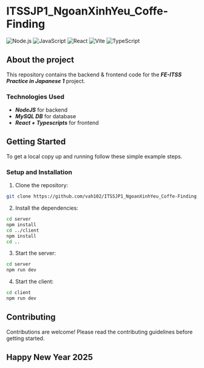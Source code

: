 # ITSSJP1_NgoanXinhYeu_Coffe-Finding

![Node.js](https://img.shields.io/badge/Node.js-339933?style=for-the-badge&logo=nodedotjs&logoColor=white)
![JavaScript](https://img.shields.io/badge/JavaScript-F7DF1E?style=for-the-badge&logo=javascript&logoColor=black)
![React](https://img.shields.io/badge/React-20232A?style=for-the-badge&logo=react&logoColor=61DAFB)
![Vite](https://img.shields.io/badge/Vite-646CFF?style=for-the-badge&logo=vite&logoColor=white)
![TypeScript](https://img.shields.io/badge/TypeScript-007ACC?style=for-the-badge&logo=typescript&logoColor=white)

## About the project

This repository contains the backend & frontend code for the ***FE-ITSS Practice in Japanese 1*** project. 

### Technologies Used

- ***NodeJS*** for backend 
- ***MySQL DB*** for database
- ***React + Typescripts*** for frontend

<!-- GETTING STARTED -->

## Getting Started

To get a local copy up and running follow these simple example steps.

### Setup and Installation

1. Clone the repository:

```bash
git clone https://github.com/vah102/ITSSJP1_NgoanXinhYeu_Coffe-Finding.git
```

2. Install the dependencies:

```bash
cd server
npm install
cd ../client
npm install
cd ..

```

3. Start the server:

```bash
cd server
npm run dev

```

4. Start the client:

```bash
cd client
npm run dev

```

## Contributing

Contributions are welcome! Please read the contributing guidelines before getting started.

## Happy New Year 2025 
